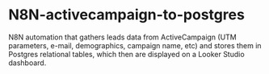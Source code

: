 # N8N-activecampaign-to-postgres
N8N automation that gathers leads data from ActiveCampaign (UTM parameters, e-mail, demographics, campaign name, etc) and stores them in Postgres relational tables, which then are displayed on a Looker Studio dashboard. 
